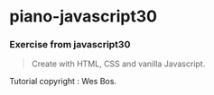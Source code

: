 # piano-javascript30
### Exercise from javascript30




> Create with HTML, CSS and vanilla Javascript.

Tutorial copyright : Wes Bos.
